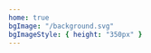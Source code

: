 ```yaml
---
home: true
bgImage: "/background.svg"
bgImageStyle: { height: "350px" }
---
```


<p align="center">
  <social-share />
</p>

<!--
<div style="width:300px;margin:0 auto; padding:20px 0;">
<a target="_blank" href="http://www.beian.gov.cn/portal/registerSystemInfo?recordcode=51110202000301" style="display:inline-block;text-decoration:none;height:20px;line-height:20px;"><img src="" style="float:left;"/><p style="float:left;height:20px;line-height:20px;margin: 0px 0px 0px 5px; color:#939393;">川公网安备 51110202000301号</p></a>
</div>
-->
